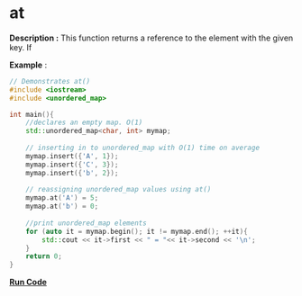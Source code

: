 # at

**Description :** This function returns a reference to the element with the given key. If 

**Example** :

```cpp
// Demonstrates at() 
#include <iostream>
#include <unordered_map>

int main(){
    //declares an empty map. O(1)
    std::unordered_map<char, int> mymap; 
    
    // inserting in to unordered_map with O(1) time on average
    mymap.insert({'A', 1});
    mymap.insert({'C', 3});
    mymap.insert({'b', 2});
    
    // reassigning unordered_map values using at()
    mymap.at('A') = 5;
    mymap.at('b') = 0;
    
    //print unordered_map elements
    for (auto it = mymap.begin(); it != mymap.end(); ++it){ 
        std::cout << it->first << " = "<< it->second << '\n'; 
    }
    return 0;
}

```
**[Run Code](https://rextester.com/WUDJ68420)**
